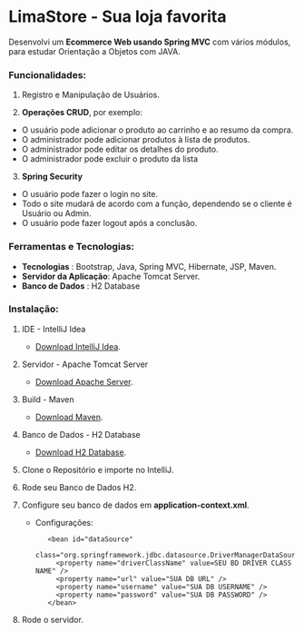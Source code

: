 # LimaStore - Sua loja favorita


Desenvolvi um **Ecommerce Web usando Spring MVC** com vários módulos, para estudar Orientação a Objetos com JAVA. 

### Funcionalidades:

1. Registro e Manipulação de Usuários.

2. **Operações CRUD**, por exemplo:

* O usuário pode adicionar o produto ao carrinho e ao resumo da compra.
* O administrador pode adicionar produtos à lista de produtos.
* O administrador pode editar os detalhes do produto.
* O administrador pode excluir o produto da lista 

3. **Spring Security**

* O usuário pode fazer o login no site.
* Todo o site mudará de acordo com a função, dependendo se o cliente é Usuário ou Admin.
* O usuário pode fazer logout após a conclusão. 

### Ferramentas e Tecnologias:

* **Tecnologias** : Bootstrap, Java, Spring MVC, Hibernate, JSP, Maven.
* **Servidor da Aplicação**: Apache Tomcat Server.
* **Banco de Dados** : H2 Database 

### Instalação:

1. IDE - IntelliJ Idea
   * [Download IntelliJ Idea](https://www.jetbrains.com/idea/download/#section=windows).
   
2. Servidor - Apache Tomcat Server

   * [Download Apache Server](https://tomcat.apache.org/download-70.cgi).

3. Build - Maven

   * [Download Maven](https://maven.apache.org/download.cgi).

4. Banco de Dados - H2 Database

   * [Download H2 Database](http://www.h2database.com/html/download.html).

7. Clone o Repositório e importe no IntelliJ.

8. Rode seu Banco de Dados H2.

9. Configure seu banco de dados em **application-context.xml**.

   * Configurações:


        <!-- database properties DataSource -->

            <bean id="dataSource"
              class="org.springframework.jdbc.datasource.DriverManagerDataSource">
              <property name="driverClassName" value=SEU BD DRIVER CLASS NAME" />
              <property name="url" value="SUA DB URL" />
              <property name="username" value="SUA DB USERNAME" />
              <property name="password" value="SUA DB PASSWORD" />
            </bean>
            
10. Rode o servidor.
